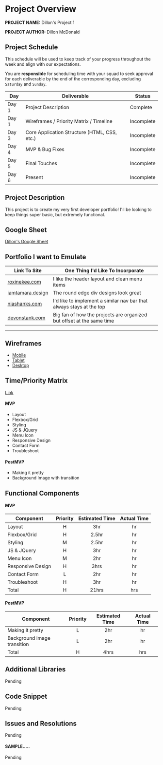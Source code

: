 # Project Overview

**PROJECT NAME:** Dillon's Project 1

**PROJECT AUTHOR:** Dillon McDonald

## Project Schedule

This schedule will be used to keep track of your progress throughout the week and align with our expectations.  

You are **responsible** for scheduling time with your squad to seek approval for each deliverable by the end of the corresponding day, excluding `Saturday` and `Sunday`.

|  Day | Deliverable | Status
|---|---| ---|
|Day 1| Project Description | Complete
|Day 1| Wireframes / Priority Matrix / Timeline | Incomplete
|Day 3| Core Application Structure (HTML, CSS, etc.) | Incomplete
|Day 4| MVP & Bug Fixes | Incomplete
|Day 5| Final Touches | Incomplete
|Day 6| Present | Incomplete


## Project Description

This project is to create my very first developer portfolio! I'll be looking to keep things super basic, but extremely functional.

## Google Sheet

[Dillon's Google Sheet](https://spreadsheets.google.com/feeds/list/1FRym7aCbqwt12Xqfsnt2gly2MUeSNl8mZK7w3RqiLLY/1/public/full?alt=json) 

## Portfolio I want to Emulate

<!-- Search and compare at least 3 profile web sites.  Record your findings in the table below and include some aspect of the site that you would like to incorporate into your own site. -->

Link To Site  | One Thing I'd Like To Incorporate | 
| ------------- | ------------- |
| [roxinekee.com](https://www.roxinekee.com/)| I like the header layout and clean menu items |
|[iamtamara.design](https://www.iamtamara.design/) | The round edge div designs look great |
| [niashanks.com](https://niashanks.com/) |  I'd like to implement a similar nav bar that always stays at the top |
|[devonstank.com](https://www.devonstank.com/) | Big fan of how the projects are organized but offset at the same time  |

---

## Wireframes

<!-- Upload images of wireframe to cloudinary and add the link here with a description of the specific wireframe. Do not include the actual image and have it render on the page.   -->

- [Mobile](https://imgur.com/C9k9Hn5)
- [Tablet](https://imgur.com/tBT14rx)
- [Desktop](https://imgur.com/xTx7pHz)

<!-- Wireframing Resources:

- [Mockflow](https://mockflow.com/app/#Wireframe)
- [Figma](https://www.figma.com/) -->


## Time/Priority Matrix 

[Link](https://imgur.com/voDn7SG)

<!-- Include a full list of features that have been prioritized based on the `Time and Priority` Matix.  This involves drawing a a square.  In the middle of the square, on the x axis draw a line.  The most left part of the line should start with 0hrs and the end of the line should include 2hrs.  This line will be used to estimate how much time any one feature will take to complete. 

Now draw a vertical line on the y axis.  The top of this line should have `High` and the bottom `Low`.  This line will be used to assign a priority to to each feature you wish to include in the project.  

Now create a separate list starting with A and assign it one of the features.  Continue to assign each feature a letter.  Once complete add each letter to the matrix assigning based on what your feel it's prioirty is an how long it will take to implement. If any one feature takes longer than 2hrs to complete than break it down into smaller tasks and reassign them a new letter. 

Once complete tally up the time and determine how long the project will take to complete. Now break those features into MVP and PostMVP so you can guarantee you will have a fully functioning project to demo.  -->

<!-- ### MVP/PostMVP

The functionality will then be divided into two separate lists: MPV and PostMVP.  Carefully decided what is placed into your MVP as the client will expect this functionality to be implemented upon project completion.   -->

#### MVP

- Layout
- Flexbox/Grid 
- Styling 
- JS & JQuery
- Menu Icon
- Responsive Design
- Contact Form
- Troubleshoot  

#### PostMVP 

- Making it pretty
- Background Image with transition


## Functional Components


<!-- Based on the initial logic defined in the previous sections try and breakdown the logic further into functional components, and by that we mean functions.  Try and capture what logic would need to be defined if the game was broken down into the following categories.

Time frames are also key in the development cycle.  You have limited time to code all phases of the game.  Your estimates can then be used to evalute game possibilities based on time needed and the actual time you have before game must be submitted. It's always best to pad the time by a few hours so that you account for the unknown so add and additional hour or two to each component to play it safe. -->

#### MVP


| Component | Priority | Estimated Time | Actual Time |
| --- | :---: |  :---: | :---: | 
| Layout | H | 3hr | hr |
| Flexbox/Grid | H | 2.5hr | hr |
| Styling | M | 2.5hr | hr |  
| JS & JQuery | H | 3hr|  hr | 
| Menu Icon| M | 2hr | hr|
| Responsive Design | H | 3hrs|  hr | 
| Contact Form | L | 2hr | hr | hr |
| Troubleshoot | H | 3hr | hr | hr |
| Total | H | 21hrs| hrs |

#### PostMVP


| Component | Priority | Estimated Time | Actual Time |
| --- | :---: |  :---: | :---: | 
| Making it pretty | L | 2hr | hr | hr |
| Background image transition | L | 2hr | hr |
| Total | H | 4hrs| hrs |

## Additional Libraries

Pending
 <!-- Use this section to list all supporting libraries and thier role in the project.  -->

## Code Snippet

Pending

<!-- Use this section to include a brief code snippet of functionality that you are proud of an a brief description  

```
function reverse(string) {
	// here is the code to reverse a string of text
}
``` -->

## Issues and Resolutions

Pending

 <!-- Use this section to list of all major issues encountered and their resolution. -->

#### SAMPLE.....

Pending

<!-- **ERROR**: app.js:34 Uncaught SyntaxError: Unexpected identifier                                
**RESOLUTION**: Missing comma after first object in sources {} object -->
